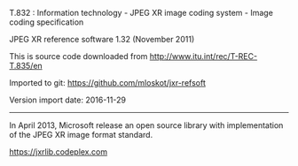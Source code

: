 T.832 : Information technology - JPEG XR image coding system - Image coding specification

JPEG XR reference software 1.32 (November 2011) 

This is source code downloaded from http://www.itu.int/rec/T-REC-T.835/en

Imported to git: https://github.com/mloskot/jxr-refsoft

Version import date: 2016-11-29

------

In April 2013, Microsoft release an open source library with implementation of the JPEG XR image format standard.
 
https://jxrlib.codeplex.com
